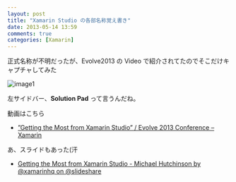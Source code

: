 ```yaml
---
layout: post
title: "Xamarin Studio の各部名称覚え書き"
date: 2013-05-14 13:59
comments: true
categories: [Xamarin]
---
```

正式名称が不明だったが、Evolve2013 の Video で紹介されてたのでそこだけキャプチャしてみた
<!--more-->
![image1](https://dl.dropboxusercontent.com/u/264530/qiita/getting_the_most_from_xamarin_studio.png)

左サイドバー、**Solution Pad** って言うんだね。

動画はこちら

* [”Getting the Most from Xamarin Studio” / Evolve 2013 Conference – Xamarin](http://xamarin.com/evolve/2013#session-9v0ezipgkx)

あ、スライドもあった(汗

* [Getting the Most from Xamarin Studio - Michael Hutchinson by @xamarinhq on @slideshare](http://www.slideshare.net/Xamarin/getting-the-most-from-xamarin-studio-michael-hutchinson)